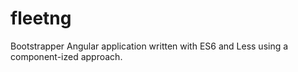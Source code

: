 # fleetng
Bootstrapper Angular application written with ES6 and Less using a component-ized approach.
